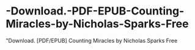 # -Download.-PDF-EPUB-Counting-Miracles-by-Nicholas-Sparks-Free
"Download. [PDF/EPUB] Counting Miracles by Nicholas Sparks Free
